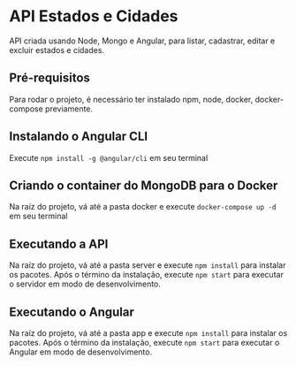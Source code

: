 # API Estados e Cidades

API criada usando Node, Mongo e Angular, para listar, cadastrar, editar e excluir estados e cidades.

## Pré-requisitos

Para rodar o projeto, é necessário ter instalado npm, node, docker, docker-compose previamente.

## Instalando o Angular CLI

Execute `npm install -g @angular/cli` em seu terminal

## Criando o container do MongoDB para o Docker

Na raíz do projeto, vá até a pasta docker e execute `docker-compose up -d` em seu terminal

## Executando a API

Na raíz do projeto, vá até a pasta server e execute `npm install` para instalar os pacotes. Após o término da instalação, execute `npm start` para executar o servidor em modo de desenvolvimento.

## Executando o Angular

Na raíz do projeto, vá até a pasta app e execute `npm install` para instalar os pacotes. Após o término da instalação, execute `npm start` para executar o Angular em modo de desenvolvimento.


